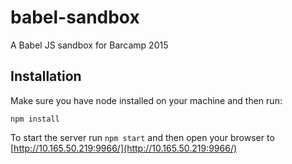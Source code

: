 # babel-sandbox
A Babel JS sandbox for Barcamp 2015

## Installation

Make sure you have node installed on your machine and then run:

`npm install` 

To start the server run `npm start` and then open your browser to [http://10.165.50.219:9966/](http://10.165.50.219:9966/)
